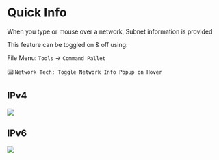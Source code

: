 # Quick Info

When you type or mouse over a network, Subnet information is provided

This feature can be toggled on & off using:

File Menu: `Tools` → `Command Pallet`

:keyboard: `Network Tech: Toggle Network Info Popup on Hover`

## IPv4

![](/img/hover-v4-info.png)

## IPv6

![](/img/hover-v6-info.png)


